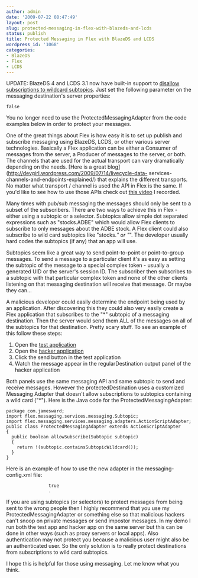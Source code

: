 ```yaml
---
author: admin
date: '2009-07-22 08:47:49'
layout: post
slug: protected-messaging-in-flex-with-blazeds-and-lcds
status: publish
title: Protected Messaging in Flex with BlazeDS and LCDS
wordpress_id: '1068'
categories:
- BlazeDS
- Flex
- LCDS
---
```


UPDATE: BlazeDS 4 and LCDS 3.1 now have built-in support to [disallow
subscriptions to wildcard
subtopics](https://bugs.adobe.com/jira/browse/BLZ-415). Just set the following
parameter on the messaging destination's server properties:

    
    false

You no longer need to use the ProtectedMessagingAdapter from the code examples
below in order to protect your messages.

One of the great things about Flex is how easy it is to set up publish and
subscribe messaging using BlazeDS, LCDS, or other various server technologies.
Basically a Flex application can be either a Consumer of messages from the
server, a Producer of messages to the server, or both. The channels that are
used for the actual transport can vary dramatically depending on the needs.
[Here is a great blog](http://devgirl.wordpress.com/2009/07/14/livecycle-data-
services-channels-and-endpoints-explained/) that explains the different
transports. No matter what transport / channel is used the API in Flex is the
same. If you'd like to see how to use those APIs check out [this
video](http://www.jamesward.com/blog/2008/07/21/video-flex-and-java/) I
recorded.

Many times with pub/sub messaging the messages should only be sent to a subset
of the subscribers. There are two ways to achieve this in Flex - either using
a subtopic or a selector. Subtopics allow simple dot separated expressions
such as "stocks.ADBE" which would allow Flex clients to subscribe to only
messages about the ADBE stock. A Flex client could also subscribe to wild card
subtopics like "stocks.*" or "*". The developer usually hard codes the
subtopics (if any) that an app will use.

Subtopics seem like a great way to send point-to-point or point-to-group
messages. To send a message to a particular client it's as easy as setting the
subtopic of the message to a special complex token - usually a generated UID
or the server's session ID. The subscriber then subscribes to a subtopic with
that particular complex token and none of the other clients listening on that
messaging destination will receive that message. Or maybe they can...

A malicious developer could easily determine the endpoint being used by an
application. After discovering this they could also very easily create a Flex
application that subscribes to the "*" subtopic of a messaging destination.
Then the server would send them ALL of the messages on all of the subtopics
for that destination. Pretty scary stuff. To see an example of this follow
these steps:

  1. Open the [test application](/protectedMessaging/protectedMessaging.html)
  2. Open the [hacker application](/protectedMessaging/HackerApp.html)
  3. Click the send button in the test application
  4. Watch the message appear in the regularDestination output panel of the hacker application
  
Both panels use the same messaging API and same subtopic to send and receive
messages. However the protectedDestination uses a customized Messaging Adapter
that doesn't allow subscriptions to subtopics containing a wild card ("*").
Here is the Java code for the ProtectedMessagingAdapter:

    
    package com.jamesward;  
    import flex.messaging.services.messaging.Subtopic;
    import flex.messaging.services.messaging.adapters.ActionScriptAdapter;  
    public class ProtectedMessagingAdapter extends ActionScriptAdapter
    {  
      public boolean allowSubscribe(Subtopic subtopic)
      {
        return !(subtopic.containsSubtopicWildcard());
      }  
    }

  
Here is an example of how to use the new adapter in the messaging-config.xml
file:

    
    
      
        
            
          
        
            
          
        
            
            
                
                    true
                    .
                
            
          
    

  
If you are using subtopics (or selectors) to protect messages from being sent
to the wrong people then I highly recommend that you use my
ProtectedMessagingAdapter or something else so that malicious hackers can't
snoop on private messages or send impostor messages. In my demo I run both the
test app and hacker app on the same server but this can be done in other ways
(such as proxy servers or local apps). Also authentication may not protect you
because a malicious user might also be an authenticated user. So the only
solution is to really protect destinations from subscriptions to wild card
subtopics.

I hope this is helpful for those using messaging. Let me know what you think.

